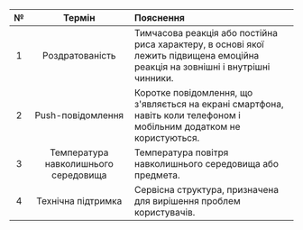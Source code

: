 |  №  |                Термін                | Пояснення                                                                                                                       |
| :-: | :----------------------------------: | :------------------------------------------------------------------------------------------------------------------------------ |
|  1  |           Роздратованість            | Тимчасова реакція або постійна риса характеру, в основі якої лежить підвищена емоційна реакція на зовнішні і внутрішні чинники. |
|  2  |          Push-повідомлення           | Коротке повідомлення, що з'являється на екрані смартфона, навіть коли телефоном і мобільним додатком не користуються.           |
|  3  | Температура навколишнього середовища | Температура повітря навколишнього середовища або предмета.                                                                      |
|  4  |          Технічна підтримка          | Сервісна структура, призначена для вирішення проблем користувачів.                                                              |
